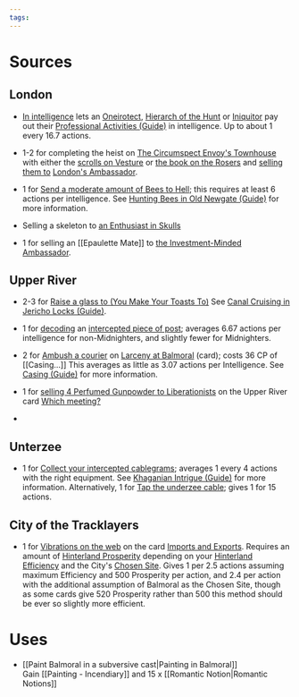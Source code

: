 ```yaml
---
tags: 
---
```



# Sources

## London
- [In intelligence](https://fallenlondon.wiki/wiki/In_intelligence "In intelligence") lets an [Oneirotect](https://fallenlondon.wiki/wiki/Oneirotect "Oneirotect"), [Hierarch of the Hunt](https://fallenlondon.wiki/wiki/Hierarch_of_the_Hunt "Hierarch of the Hunt") or [Iniquitor](https://fallenlondon.wiki/wiki/Iniquitor "Iniquitor") pay out their [Professional Activities (Guide)](https://fallenlondon.wiki/wiki/Professional_Activities_(Guide) "Professional Activities (Guide)") in intelligence. Up to about 1 every 16.7 actions.

- 1-2 for completing the heist on [The Circumspect Envoy's Townhouse](https://fallenlondon.wiki/wiki/The_Circumspect_Envoy%27s_Townhouse "The Circumspect Envoy's Townhouse") with either the [scrolls on Vesture](https://fallenlondon.wiki/wiki/Take_a_collection_of_scrolls_about_the_Kingdom_of_Vesture "Take a collection of scrolls about the Kingdom of Vesture") or [the book on the Rosers](https://fallenlondon.wiki/wiki/Take_the_vellum_book_on_the_Rosers "Take the vellum book on the Rosers") and [selling them to](https://fallenlondon.wiki/wiki/Trade_your_documents_with_London%27s_Ambassador_1 "Trade your documents with London's Ambassador 1") [London's Ambassador](https://fallenlondon.wiki/wiki/Trade_your_documents_with_London%27s_Ambassador_3 "Trade your documents with London's Ambassador 3").

- 1 for [Send a moderate amount of Bees to Hell](https://fallenlondon.wiki/wiki/Send_a_moderate_amount_of_Bees_to_Hell "Send a moderate amount of Bees to Hell"); this requires at least 6 actions per intelligence. See [Hunting Bees in Old Newgate (Guide)](https://fallenlondon.wiki/wiki/Hunting_Bees_in_Old_Newgate_(Guide) "Hunting Bees in Old Newgate (Guide)") for more information.

- Selling a skeleton to [an Enthusiast in Skulls](https://fallenlondon.wiki/wiki/Sell_to_an_Enthusiast_in_Skulls "Sell to an Enthusiast in Skulls")
- 1 for selling an [[Epaulette Mate]] to [the Investment-Minded Ambassador](https://fallenlondon.wiki/wiki/Sell_her_an_Epaulette_Mate "Sell her an Epaulette Mate").

## Upper River 
- 2-3 for [Raise a glass to (You Make Your Toasts To)](https://fallenlondon.wiki/wiki/Raise_a_glass_to_(You_Make_Your_Toasts_To) "Raise a glass to (You Make Your Toasts To)") See [Canal Cruising in Jericho Locks (Guide)](https://fallenlondon.wiki/wiki/Canal_Cruising_in_Jericho_Locks_(Guide) "Canal Cruising in Jericho Locks (Guide)").

- 1 for [decoding](https://fallenlondon.wiki/wiki/Review_vital_intelligence "Review vital intelligence") an [intercepted piece of post](https://fallenlondon.wiki/wiki/Intercept_a_piece_of_post "Intercept a piece of post"); averages 6.67 actions per intelligence for non-Midnighters, and slightly fewer for Midnighters.
- 2 for [Ambush a courier](https://fallenlondon.wiki/wiki/Ambush_a_courier "Ambush a courier") on [Larceny at Balmoral](https://fallenlondon.wiki/wiki/Larceny_at_Balmoral "Larceny at Balmoral") (card); costs 36 CP of [[Casing...]] This averages as little as 3.07 actions per Intelligence. See [Casing (Guide)](https://fallenlondon.wiki/wiki/Casing_(Guide) "Casing (Guide)") for more information.
- 1 for [selling 4 Perfumed Gunpowder to Liberationists](https://fallenlondon.wiki/wiki/Sell_Perfumed_Gunpowder_to_Liberationist_Revolutionaries "Sell Perfumed Gunpowder to Liberationist Revolutionaries") on the Upper River card [Which meeting?](https://fallenlondon.wiki/wiki/Which_meeting%3F "Which meeting?")
- 

## Unterzee

- 1 for [Collect your intercepted cablegrams](https://fallenlondon.wiki/wiki/Collect_your_intercepted_cablegrams "Collect your intercepted cablegrams"); averages 1 every 4 actions with the right equipment. See [Khaganian Intrigue (Guide)](https://fallenlondon.wiki/wiki/Khaganian_Intrigue_(Guide) "Khaganian Intrigue (Guide)") for more information. Alternatively, 1 for [Tap the underzee cable](https://fallenlondon.wiki/wiki/Tap_the_underzee_cable "Tap the underzee cable"); gives 1 for 15 actions.


## City of the Tracklayers 
- 1 for [Vibrations on the web](https://fallenlondon.wiki/wiki/Vibrations_on_the_web "Vibrations on the web") on the card [Imports and Exports](https://fallenlondon.wiki/wiki/Imports_and_Exports "Imports and Exports"). Requires an amount of [Hinterland Prosperity](https://fallenlondon.wiki/wiki/Hinterland_Prosperity "Hinterland Prosperity") depending on your [Hinterland Efficiency](https://fallenlondon.wiki/wiki/Hinterland_Efficiency "Hinterland Efficiency") and the City's [Chosen Site](https://fallenlondon.wiki/wiki/Hinterland_City_-_Chosen_Site "Hinterland City - Chosen Site"). Gives 1 per 2.5 actions assuming maximum Efficiency and 500 Prosperity per action, and 2.4 per action with the additional assumption of Balmoral as the Chosen Site, though as some cards give 520 Prosperity rather than 500 this method should be ever so slightly more efficient.



# Uses

- [[Paint Balmoral in a subversive cast|Painting in Balmoral]]<br>Gain [[Painting - Incendiary]] and 15 x [[Romantic Notion|Romantic Notions]]
